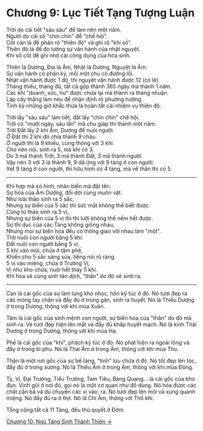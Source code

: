 # Chương 9: Lục Tiết Tạng Tượng Luận

Trời do cái tiết "sáu sáu" để làm nên một năm.  
Người do cái số "chín chín" để "chế hội".  
Cốt cán là để phân rõ "thiên độ" và ghi rõ "khí số".  
Thiên độ là để đo lường sự vận hành của nhật nguyệt.  
Khí số cốt để ghi nhớ cái công dụng của hóa sinh.

Thiên là Dương, Địa là Âm, Nhật là Dương, Nguyệt là Âm.  
Sự vận hành có phận kỷ, mỗi một chu có đường lối.  
Nhật vận hành được 1 độ, thì nguyệt vận hành được 12 (có lẻ).  
Tháng thiếu, tháng đủ, tất cả gộp thành 365 ngày mà thành 1 năm.  
Các khí "doanh, sóc, hư" được chứa lại mà thành ra tháng nhuận.  
Lập cây thẳng làm nêu để nhận định rõ phương hướng.  
Tính kỹ những giờ khắc thừa là hoàn tất cái nhiệm vụ thiên độ.

Trời lấy "sáu sáu" làm tiết, đất lấy "chín chín" chế hội.  
Trời có "mười ngày, sáu lần" mà chu giáp thì thành một năm.  
Trời Đất lấy 2 khí Âm, Dương để nuôi người.  
Ở Đất thì 2 khí đó chia thành 9 châu.  
Ở người thì là 9 khiếu, cùng thông với 3 khí.  
Cho nên nói, sinh ra 5, mà khí có 3.  
Do 3 mà thành Trời, 3 mà thành Đất, 3 mà thành người.  
Vậy nên 3 với 3 là thành 9, 9 dã ứng với 9 tàng ở con người.  
Xét 9 tàng ở con người, thì hữu hình có 4 tàng, mà về thân thì có 5.

***

Khí hợp mà có hình, nhân biến mà đặt tên.  
Sự hóa của Âm Dương, đổi dời cùng muôn vật.  
Như loài thảo sinh ra 5 sắc,  
Nhưng sự biến của 5 sắc thì sức mắt không thể biết được.  
Cũng từ thảo sinh ra 5 vị,  
Nhưng sự biến của 5 vị thì thì lưỡi không thể nếm hết được.  
Sự thị dục của các Tàng không giống nhau,  
Nhưng mọi sự biến hóa đều có thông giao với nhau làm "một".  
Trời nuôi con người bằng 5 khí.  
Đất nuôi con người bằng 5 vị.  
5 khí vào mũi, chứa ở tâm phế,  
Khiến cho 5 sắc sáng sủa, tiếng nói rõ ràng.  
5 vị vào miệng, chứa ở Trường Vị,  
Vị như kho chứa, nuôi hết thảy 5 khí.  
Khí hòa sẽ cùng sinh tân dịch, "thần" do đó sẽ sinh ra.

***

Can là cái gốc của sự làm lụng khó nhọc, hồn ký túc ở đó. Nó tươi đẹp ra các móng
tay chân và đầy đủ ở trong gân, sinh ra huyết. Nó là Thiếu Dương ở trong Dương,
thông với khí mùa Xuân.

Tâm là cái gốc của sinh mệnh con người, sự biến hóa của "thần" do đó mà sinh ra.
Vẻ tươi đẹp hiện lên mặt và đầy đủ khắp huyết mạch. Nó là kinh Thái Dương ở trong
Dương, thông với khí mùa Hạ.

Phế là cái gốc của "khí", phách ký túc ở đó. Nó phát hiện ra ngoài lông và đầy ở
trong bì phu. Nó là Thái Âm ở trong Âm, thông với khí mùa Thu.

Thận là một nơi gốc của sự bế tàng, "tinh" lưu chứa ở đó. Nó tốt đẹp lên tóc, đầy
đủ ở trong xương. Nó là Thiếu Âm ở trong Âm, thông với khí mùa Đông.

Tỳ, Vị, Đại Trường, Tiểu Trường, Tam Tiêu, Bàng Quang... là cái gốc của kho đụn.
Vịnh gửi ở nơi đó, gọi nó là một cơ quan như đồ dùng. Nó hóa được các chất cặn bã
và du chuyển các vị vào, ra. Nó tươi đẹp lên môi và xung quanh miệng. Nó đầy đủ
ra ở thịt. Nó là Chí Âm, thông với Thổ khí.

Tổng cộng tất cả 11 Tàng, đều thủ quyết ở Đởm.

[Chương 10: Ngũ Tàng Sinh Thành Thiên &rarr;](https://github.com/thaicuc/sach-y-dich/blob/master/contents/10-ngu-tang-sinh-thanh-thien.md)
